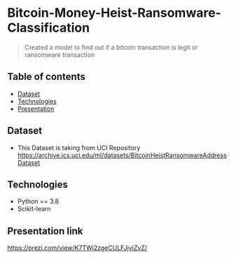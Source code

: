 # Bitcoin-Money-Heist-Ransomware-Classification
> Created a model to find out if a bitcoin transaction is legit or ransomware transaction

## Table of contents
* [Dataset](#Dataset)
* [Technologies](#technologies)
* [Presentation](#Presentation)

## Dataset
* This Dataset is taking from UCI Repository 
https://archive.ics.uci.edu/ml/datasets/BitcoinHeistRansomwareAddressDataset

## Technologies
* Python == 3.8
* Scikit-learn
## Presentation link
https://prezi.com/view/K7TWj2zgeCULFJjviZvZ/
